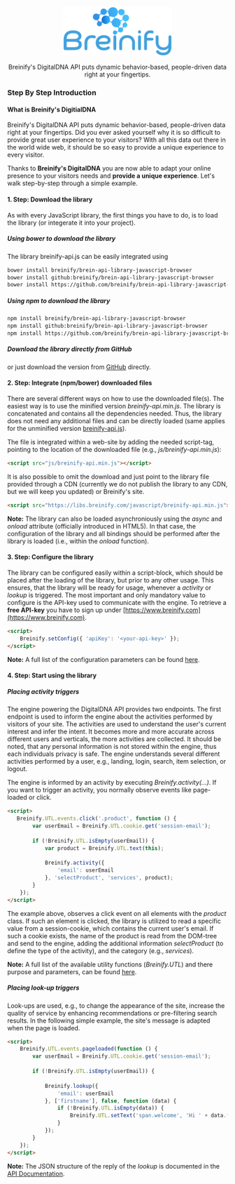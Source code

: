 <p align="center">
  <img src="https://raw.githubusercontent.com/Breinify/brein-api-library-javascript-browser/master/documentation/img/logo.png" alt="Breinify API JavaScript Library" width="250">
</p>

<p align="center">
Breinify's DigitalDNA API puts dynamic behavior-based, people-driven data right at your fingertips.
</p>

### Step By Step Introduction

#### What is Breinify's DigitialDNA

Breinify's DigitalDNA API puts dynamic behavior-based, people-driven data right at your fingertips. Did you ever asked yourself why it is so difficult to provide great user experience to your visitors? With all this data out there in the world wide web, it should be so easy to provide a unique experience to every visitor.

Thanks to **Breinify's DigitalDNA** you are now able to adapt your online presence to your visitors needs and **provide a unique experience**. Let's walk step-by-step through a simple example.

#### 1. Step: Download the library

As with every JavaScript library, the first things you have to do, is to load the library (or integerate it into your project).

##### Using *bower* to download the library

The library breinify-api.js can be easily integrated using

```bash
bower install breinify/brein-api-library-javascript-browser
bower install github:breinify/brein-api-library-javascript-browser
bower install https://github.com/breinify/brein-api-library-javascript-browser/tarball/master
```

##### Using *npm* to download the library

```bash
npm install breinify/brein-api-library-javascript-browser
npm install github:breinify/brein-api-library-javascript-browser
npm install https://github.com/breinify/brein-api-library-javascript-browser/tarball/master
```

##### Download the library directly from GitHub

or just download the version from [GitHub](https://raw.githubusercontent.com/Breinify/brein-api-library-javascript-browser/master/dist/breinify-api.min.js) directly.

#### 2. Step: Integrate (npm/bower) downloaded files

There are several different ways on how to use the downloaded file(s). The easiest way is to use the minified version *breinify-api.min.js*. The library is concatenated and contains all the dependencies needed. Thus, the library does not need any additional files and can be directly loaded (same applies for the unminified version [breinify-api.js](https://raw.githubusercontent.com/Breinify/brein-api-library-javascript-browser/master/dist/breinify-api.js)).

The file is integrated within a web-site by adding the needed script-tag, pointing to the location of the downloaded file (e.g., *js/breinify-api.min.js*):

```html
<script src="js/breinify-api.min.js"></script>
```

It is also possible to omit the download and just point to the library file provided through a CDN (currently we do not publish the library to any CDN, but we will keep you updated) or Breinify's site.

```html
<script src="https://libs.breinify.com/javascript/breinify-api.min.js"></script>
```

**Note:** The library can also be loaded asynchroniously using the *async* and *onload* attribute (officially introduced in HTML5). In that case, the configuration of the library and all bindings should be performed after the library is loaded (i.e., within the *onload* function).

#### 3. Step: Configure the library

The library can be configured easily within a script-block, which should be placed after the loading of the library, but prior to any other usage. This ensures, that the library will be ready for usage, whenever a *activity* or *lookup* is triggered. The most important and only mandatory value to configure is the API-key used to communicate with the engine. To retrieve a **free API-key** you have to sign up under [https://www.breinify.com](https://www.breinify.com).

```html
<script>
    Breinify.setConfig({ 'apiKey': '<your-api-key>' });
</script>
```

**Note:**
A full list of the configuration parameters can be found [here](./api.md).

#### 4. Step: Start using the library

##### Placing activity triggers

The engine powering the DigitalDNA API provides two endpoints. The first endpoint is used to inform the engine about the activities performed by visitors of your site. The activities are used to understand the user's current interest and infer the intent. It becomes more and more accurate across different users and verticals, the more activities are collected. It should be noted, that any personal information is not stored within the engine, thus each individuals privacy is safe. The engine understands several different activities performed by a user, e.g., landing, login, search, item selection, or logout.

The engine is informed by an activity by executing *Breinify.activity(...)*. If you want to trigger an activity, you normally observe events like page-loaded or click.

```html
<script>
   Breinify.UTL.events.click('.product', function () {
        var userEmail = Breinify.UTL.cookie.get('session-email');

        if (!Breinify.UTL.isEmpty(userEmail)) {
            var product = Breinify.UTL.text(this);

            Breinify.activity({
                'email': userEmail
            }, 'selectProduct', 'services', product);
        }
    });
</script>
```

The example above, observes a click event on all elements with the *product* class. If such an element is clicked, the library is utilized to read a specific value from a session-cookie, which contains the current user's email. If such a cookie exists, the name of the product is read from the DOM-tree and send to the engine, adding the additional information *selectProduct* (to define the type of the activity), and the category (e.g., *services*).

**Note:**
A full list of the available utility functions (*Breinify.UTL*) and there purpose and parameters, can be found [here](./api.md).

##### Placing look-up triggers

Look-ups are used, e.g., to change the appearance of the site, increase the quality of service by enhancing recommendations or pre-filtering search results. In the following simple example, the site's message is adapted when the page is loaded.

```html
<script>
    Breinify.UTL.events.pageloaded(function () {
        var userEmail = Breinify.UTL.cookie.get('session-email');

        if (!Breinify.UTL.isEmpty(userEmail)) {

            Breinify.lookup({
                'email': userEmail
            }, ['firstname'], false, function (data) {
                if (!Breinify.UTL.isEmpty(data)) {
                    Breinify.UTL.setText('span.welcome', 'Hi ' + data.firstname.result + '!');
                }
            });
        }
    });
</script>
```

**Note:**
The JSON structure of the reply of the *lookup* is documented in the [API Documentation](./api.md).